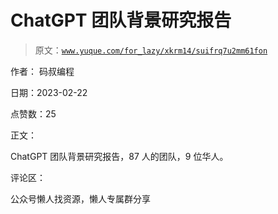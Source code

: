 # ChatGPT 团队背景研究报告

> 原文：[`www.yuque.com/for_lazy/xkrm14/suifrq7u2mm61fon`](https://www.yuque.com/for_lazy/xkrm14/suifrq7u2mm61fon)



作者： 码叔编程



日期：2023-02-22



点赞数：25

<ne-card data-card-name="hr" data-card-type="block" id="iYAXx" data-event-boundary="card">

正文：



ChatGPT 团队背景研究报告，87 人的团队，9 位华人。

<ne-card data-card-name="hr" data-card-type="block" id="ikLlW" data-event-boundary="card">

评论区：

<ne-card data-card-name="hr" data-card-type="block" id="YSrSP" data-event-boundary="card">

公众号懒人找资源，懒人专属群分享

</ne-card></ne-card></ne-card>